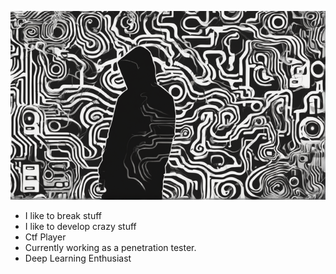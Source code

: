 ![Banner2](img/Banner2.png)

- I like to break stuff
- I like to develop crazy stuff
- Ctf Player
- Currently working as a penetration tester.
- Deep Learning Enthusiast
